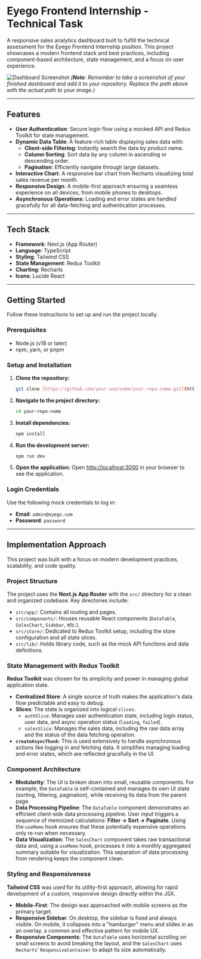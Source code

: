 # Eyego Frontend Internship - Technical Task

A responsive sales analytics dashboard built to fulfill the technical assessment for the Eyego Frontend Internship position. This project showcases a modern frontend stack and best practices, including component-based architecture, state management, and a focus on user experience.

![Dashboard Screenshot](path_to_your_screenshot.png)
_(**Note**: Remember to take a screenshot of your finished dashboard and add it to your repository. Replace the path above with the actual path to your image.)_

---

## Features

- **User Authentication**: Secure login flow using a mocked API and Redux Toolkit for state management.
- **Dynamic Data Table**: A feature-rich table displaying sales data with:
  - **Client-side Filtering**: Instantly search the data by product name.
  - **Column Sorting**: Sort data by any column in ascending or descending order.
  - **Pagination**: Efficiently navigate through large datasets.
- **Interactive Chart**: A responsive bar chart from Recharts visualizing total sales revenue per month.
- **Responsive Design**: A mobile-first approach ensuring a seamless experience on all devices, from mobile phones to desktops.
- **Asynchronous Operations**: Loading and error states are handled gracefully for all data-fetching and authentication processes.

---

## Tech Stack

- **Framework**: Next.js (App Router)
- **Language**: TypeScript
- **Styling**: Tailwind CSS
- **State Management**: Redux Toolkit
- **Charting**: Recharts
- **Icons**: Lucide React

---

## Getting Started

Follow these instructions to set up and run the project locally.

### Prerequisites

- Node.js (v18 or later)
- npm, yarn, or pnpm

### Setup and Installation

1.  **Clone the repository:**

    ```bash
    git clone [https://github.com/your-username/your-repo-name.git](https://github.com/your-username/your-repo-name.git)
    ```

2.  **Navigate to the project directory:**

    ```bash
    cd your-repo-name
    ```

3.  **Install dependencies:**

    ```bash
    npm install
    ```

4.  **Run the development server:**

    ```bash
    npm run dev
    ```

5.  **Open the application:**
    Open [http://localhost:3000](http://localhost:3000) in your browser to see the application.

### Login Credentials

Use the following mock credentials to log in:

- **Email**: `admin@eyego.com`
- **Password**: `password`

---

## Implementation Approach

This project was built with a focus on modern development practices, scalability, and code quality.

### Project Structure

The project uses the **Next.js App Router** with the `src/` directory for a clean and organized codebase. Key directories include:

- `src/app/`: Contains all routing and pages.
- `src/components/`: Houses reusable React components (`DataTable`, `SalesChart`, `Sidebar`, etc.).
- `src/store/`: Dedicated to Redux Toolkit setup, including the store configuration and all state slices.
- `src/lib/`: Holds library code, such as the mock API functions and data definitions.

### State Management with Redux Toolkit

**Redux Toolkit** was chosen for its simplicity and power in managing global application state.

- **Centralized Store**: A single source of truth makes the application's data flow predictable and easy to debug.
- **Slices**: The state is organized into logical `slices`.
  - `authSlice`: Manages user authentication state, including login status, user data, and async operation status (`loading`, `failed`).
  - `salesSlice`: Manages the sales data, including the raw data array and the status of the data fetching operation.
- **`createAsyncThunk`**: This is used extensively to handle asynchronous actions like logging in and fetching data. It simplifies managing loading and error states, which are reflected gracefully in the UI.

### Component Architecture

- **Modularity**: The UI is broken down into small, reusable components. For example, the `DataTable` is self-contained and manages its own UI state (sorting, filtering, pagination), while receiving its data from the parent page.
- **Data Processing Pipeline**: The `DataTable` component demonstrates an efficient client-side data processing pipeline. User input triggers a sequence of memoized calculations: **Filter -> Sort -> Paginate**. Using the `useMemo` hook ensures that these potentially expensive operations only re-run when necessary.
- **Data Visualization**: The `SalesChart` component takes raw transactional data and, using a `useMemo` hook, processes it into a monthly aggregated summary suitable for visualization. This separation of data processing from rendering keeps the component clean.

### Styling and Responsiveness

**Tailwind CSS** was used for its utility-first approach, allowing for rapid development of a custom, responsive design directly within the JSX.

- **Mobile-First**: The design was approached with mobile screens as the primary target.
- **Responsive Sidebar**: On desktop, the sidebar is fixed and always visible. On mobile, it collapses into a "hamburger" menu and slides in as an overlay, a common and effective pattern for mobile UX.
- **Responsive Components**: The `DataTable` uses horizontal scrolling on small screens to avoid breaking the layout, and the `SalesChart` uses `Recharts`' `ResponsiveContainer` to adapt its size automatically.
